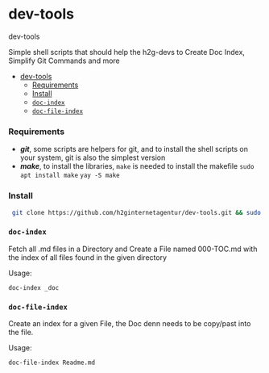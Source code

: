 # dev-tools
dev-tools

Simple shell scripts that should help the h2g-devs to Create Doc Index, Simplify Git Commands and more

<!-- TOC -->
- [dev-tools](#dev-tools)
    - [Requirements](#requirements)
    - [Install](#install)
    - [`doc-index`](#doc-index)
    - [`doc-file-index`](#doc-file-index)
<!-- /TOC -->


### Requirements

- ***git***, some scripts are helpers for git, and to install the shell scripts on your system, git is also the simplest version
- ***make***, to install the libraries, `make` is needed to install the makefile `sudo apt install make` `yay -S make` 

### Install

```bash
 git clone https://github.com/h2ginternetagentur/dev-tools.git && sudo make install
```


### `doc-index`

Fetch all .md files in a Directory and Create a File named 000-TOC.md with the index of all files found in the given directory

Usage:
```shell
doc-index _doc
```

### `doc-file-index`

Create an index for a given File, the Doc denn needs to be copy/past into the file.

Usage: 
```shell
doc-file-index Readme.md
```
